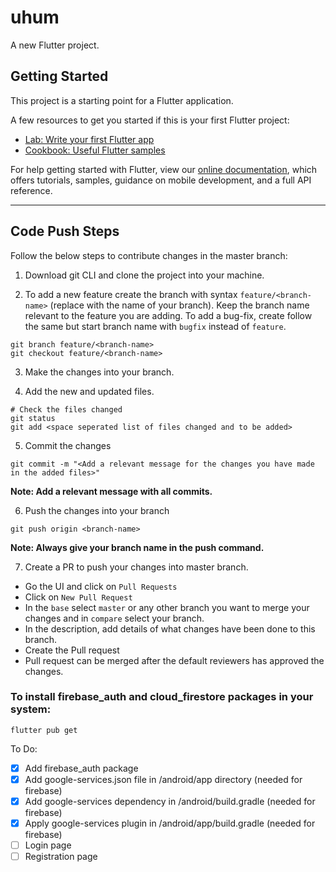 # uhum

A new Flutter project.

## Getting Started

This project is a starting point for a Flutter application.

A few resources to get you started if this is your first Flutter project:

- [Lab: Write your first Flutter app](https://flutter.dev/docs/get-started/codelab)
- [Cookbook: Useful Flutter samples](https://flutter.dev/docs/cookbook)

For help getting started with Flutter, view our
[online documentation](https://flutter.dev/docs), which offers tutorials,
samples, guidance on mobile development, and a full API reference.

---
## Code Push Steps

Follow the below steps to contribute changes in the master branch:

1. Download git CLI and clone the project into your machine.

2. To add a new feature create the branch with syntax `feature/<branch-name>` (replace <branch-name> with the name of your branch). Keep the branch name relevant to the feature      you are adding. To add a bug-fix, create follow the same but start branch name with `bugfix` instead of `feature`.
```
git branch feature/<branch-name>
git checkout feature/<branch-name>
```
  
3. Make the changes into your branch.

4. Add the new and updated files.
```
# Check the files changed
git status
git add <space seperated list of files changed and to be added>
```
5. Commit the changes
```
git commit -m "<Add a relevant message for the changes you have made in the added files>"
```
**Note: Add a relevant message with all commits.**

6. Push the changes into your branch
```
git push origin <branch-name>
```
**Note: Always give your branch name in the push command.**

7. Create a PR to push your changes into master branch. 
- Go the UI and click on `Pull Requests`
- Click on `New Pull Request`
- In the `base` select `master` or any other branch you want to merge your changes and in `compare` select your branch.
- In the description, add details of what changes have been done to this branch.
- Create the Pull request
- Pull request can be merged after the default reviewers has approved the changes.



### To install firebase_auth and cloud_firestore packages in your system:
```
flutter pub get
```

To Do:
- [x] Add firebase_auth package
- [x] Add google-services.json file in /android/app directory (needed for firebase)
- [x] Add google-services dependency in /android/build.gradle (needed for firebase)
- [x] Apply google-services plugin in /android/app/build.gradle (needed for firebase)
- [ ] Login page
- [ ] Registration page
